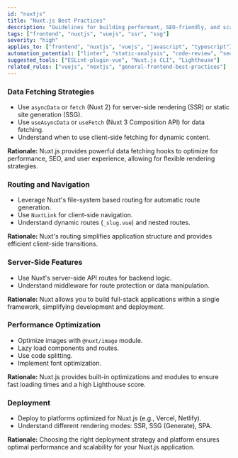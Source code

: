 ```yaml
---
id: "nuxtjs"
title: "Nuxt.js Best Practices"
description: "Guidelines for building performant, SEO-friendly, and scalable Vue.js applications with Nuxt.js, covering data fetching, routing, and deployment."
tags: ["frontend", "nuxtjs", "vuejs", "ssr", "ssg"]
severity: "high"
applies_to: ["frontend", "nuxtjs", "vuejs", "javascript", "typescript"]
automation_potential: ["linter", "static-analysis", "code-review", "seo-audit"]
suggested_tools: ["ESLint-plugin-vue", "Nuxt.js CLI", "Lighthouse"]
related_rules: ["vuejs", "nextjs", "general-frontend-best-practices"]
---
```


### Data Fetching Strategies
- Use `asyncData` or `fetch` (Nuxt 2) for server-side rendering (SSR) or static site generation (SSG).
- Use `useAsyncData` or `useFetch` (Nuxt 3 Composition API) for data fetching.
- Understand when to use client-side fetching for dynamic content.

**Rationale:** Nuxt.js provides powerful data fetching hooks to optimize for performance, SEO, and user experience, allowing for flexible rendering strategies.

### Routing and Navigation
- Leverage Nuxt's file-system based routing for automatic route generation.
- Use `NuxtLink` for client-side navigation.
- Understand dynamic routes (`_slug.vue`) and nested routes.

**Rationale:** Nuxt's routing simplifies application structure and provides efficient client-side transitions.

### Server-Side Features
- Use Nuxt's server-side API routes for backend logic.
- Understand middleware for route protection or data manipulation.

**Rationale:** Nuxt allows you to build full-stack applications within a single framework, simplifying development and deployment.

### Performance Optimization
- Optimize images with `@nuxt/image` module.
- Lazy load components and routes.
- Use code splitting.
- Implement font optimization.

**Rationale:** Nuxt.js provides built-in optimizations and modules to ensure fast loading times and a high Lighthouse score.

### Deployment
- Deploy to platforms optimized for Nuxt.js (e.g., Vercel, Netlify).
- Understand different rendering modes: SSR, SSG (Generate), SPA.

**Rationale:** Choosing the right deployment strategy and platform ensures optimal performance and scalability for your Nuxt.js application.
